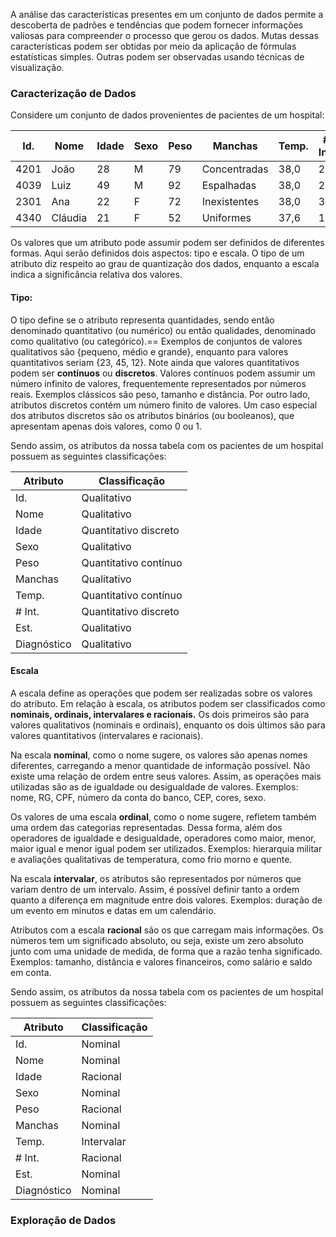 A análise das características presentes em um conjunto de dados permite a descoberta de padrões e tendências que podem fornecer informações valiosas para compreender o processo que gerou os dados. Mutas dessas características podem ser obtidas por meio da aplicação de fórmulas estatísticas simples. Outras podem ser observadas usando técnicas de visualização.
### Caracterização de Dados

Considere um conjunto de dados provenientes de pacientes de um hospital:

| Id.  | Nome    | Idade | Sexo | Peso | Manchas      | Temp. | # Int. | Est. | Diagnóstico |
| ---- | ------- | ----- | ---- | ---- | ------------ | ----- | ------ | ---- | ----------- |
| 4201 | João    | 28    | M    | 79   | Concentradas | 38,0  | 2      | SP   | Doente      |
| 4039 | Luiz    | 49    | M    | 92   | Espalhadas   | 38,0  | 2      | RS   | Saudável    |
| 2301 | Ana     | 22    | F    | 72   | Inexistentes | 38,0  | 3      | RJ   | Doente      |
| 4340 | Cláudia | 21    | F    | 52   | Uniformes    | 37,6  | 1      | PE   | Saudável    |
Os valores que um atributo pode assumir podem ser definidos de diferentes formas. Aqui serão definidos dois aspectos: tipo e escala. O tipo de um atributo diz respeito ao grau de quantização dos dados, enquanto a escala indica a significância relativa dos valores.

#### Tipo: 
O tipo define se o atributo representa quantidades, sendo então denominado quantitativo (ou numérico) ou então qualidades, denominado como qualitativo (ou categórico).== Exemplos de conjuntos de valores qualitativos são {pequeno, médio e grande}, enquanto para valores quantitativos seriam {23, 45, 12}. 
Note ainda que valores quantitativos podem ser **contínuos** ou **discretos**. Valores contínuos podem assumir um número infinito de valores, frequentemente representados por números reais. Exemplos clássicos são peso, tamanho e distância. Por outro lado, atributos discretos contém um número finito de valores. Um caso especial dos atributos discretos são os atributos binários (ou booleanos), que apresentam apenas dois valores, como 0 ou 1.

Sendo assim, os atributos da nossa tabela com os pacientes de um hospital possuem as seguintes classificações:

| Atributo    | Classificação         |
| ----------- | --------------------- |
| Id.         | Qualitativo           |
| Nome        | Qualitativo           |
| Idade       | Quantitativo discreto |
| Sexo        | Qualitativo           |
| Peso        | Quantitativo contínuo |
| Manchas     | Qualitativo           |
| Temp.       | Quantitativo contínuo |
| # Int.      | Quantitativo discreto |
| Est.        | Qualitativo           |
| Diagnóstico | Qualitativo           |

#### Escala
A escala define as operações que podem ser realizadas sobre os valores do atributo. Em relação à escala, os atributos podem ser classificados como **nominais, ordinais, intervalares e racionais.** Os dois primeiros são para valores qualitativos (nominais e ordinais), enquanto os dois últimos são para valores quantitativos (intervalares e racionais).

Na escala **nominal**, como o nome sugere, os valores são apenas nomes diferentes, carregando a menor quantidade de informação possível. Não existe uma relação de ordem entre seus valores. Assim, as operações mais utilizadas são as de igualdade ou desigualdade de valores. 
	Exemplos: nome, RG, CPF, número da conta do banco, CEP, cores, sexo.

Os valores de uma escala **ordinal**, como o nome sugere, refletem também uma ordem das categorias representadas. Dessa forma, além dos operadores de igualdade e desigualdade, operadores como maior, menor, maior igual e menor igual podem ser utilizados. 
	Exemplos: hierarquia militar e avaliações qualitativas de temperatura, como frio morno e quente.

Na escala **intervalar**, os atributos são representados por números que variam dentro de um intervalo. Assim, é possível definir tanto a ordem quanto a diferença em magnitude entre dois valores. 
	Exemplos: duração de um evento em minutos e datas em um calendário.

Atributos com a escala **racional** são os que carregam mais informações. Os números tem um significado absoluto, ou seja, existe um zero absoluto junto com uma unidade de medida, de forma que a razão tenha significado.
	Exemplos: tamanho, distância e valores financeiros, como salário e saldo em conta.

Sendo assim, os atributos da nossa tabela com os pacientes de um hospital possuem as seguintes classificações:

| Atributo    | Classificação |
| ----------- | ------------- |
| Id.         | Nominal       |
| Nome        | Nominal       |
| Idade       | Racional      |
| Sexo        | Nominal       |
| Peso        | Racional      |
| Manchas     | Nominal       |
| Temp.       | Intervalar    |
| # Int.      | Racional      |
| Est.        | Nominal       |
| Diagnóstico | Nominal       |

### Exploração de Dados

